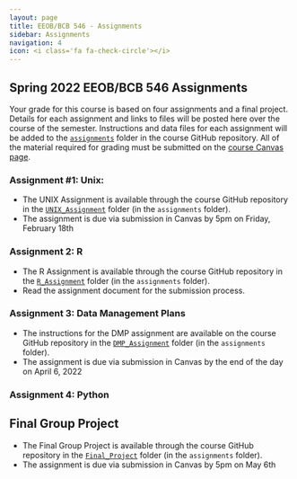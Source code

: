 ```yaml
---
layout: page
title: EEOB/BCB 546 - Assignments
sidebar: Assignments
navigation: 4
icon: <i class='fa fa-check-circle'></i>
---
```


## Spring 2022 EEOB/BCB 546 Assignments

Your grade for this course is based on four assignments and a final project. Details for each assignment and links to files will be posted here over the course of the semester.
Instructions and data files for each assignment will be added to the [`assignments`](https://github.com/EEOB-BioData/BCB546-Spring2022/tree/main/assignments) folder in the course
GitHub repository.
All of the material required for grading must be submitted on the [course Canvas page](https://canvas.iastate.edu/courses/89022).

### Assignment #1: Unix:

* The UNIX Assignment is available through the course GitHub repository in the [`UNIX_Assignment`](https://github.com/EEOB-BioData/BCB546-Spring2022/tree/main/assignments/UNIX_Assignment) folder (in the `assignments` folder).
* The assignment is due via submission in Canvas by 5pm on Friday, February 18th

### Assignment 2: R

* The R Assignment is available through the course GitHub repository in the [`R_Assignment`](https://github.com/EEOB-BioData/BCB546-Spring2022/tree/main/assignments/R_Assignment) folder (in the `assignments` folder).
* Read the assignment document for the submission process.

### Assignment 3: Data Management Plans

* The instructions for the DMP assignment are available on the course GitHub repository in the [`DMP_Assignment`](https://github.com/EEOB-BioData/BCB546-Spring2022/tree/master/assignments/DMP_Assignment) folder (in the `assignments` folder).
* The assignment is due via submission in Canvas by the end of the day on April 6, 2022

### Assignment 4: Python

<!-- * The instructions for the Python assignment are available on the course GitHub repository in the [`Python_Assignment`](https://github.com/EEOB-BioData/BCB546-Spring2021/tree/main/assignments/Python_Assignment) folder (in the `assignments` folder).
* The assignment is due via submission in Canvas by the end of the day on May 7, 2021  -->

## Final Group Project

* The Final Group Project is available through the course GitHub repository in the [`Final_Project`](https://github.com/EEOB-BioData/BCB546-Spring2022/tree/master/assignments/Final_Project) folder (in the `assignments` folder).
* The assignment is due via submission in Canvas by 5pm on May 6th
